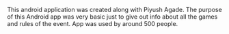 This android application was created along with Piyush Agade. The purpose of this Android app was very basic just to give out info about all the games and rules of the event. App was used by around 500 people.
